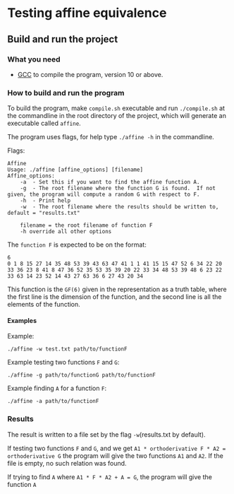 # Testing affine equivalence
## Build and run the project
### What you need
- [GCC](https://gcc.gnu.org/) to compile the program, version 10 or above.

### How to build and run the program
To build the program, make `compile.sh` executable and run `./compile.sh` at the commandline in the root directory
of the project, which will generate an executable called `affine`.

The program uses flags, for help type `./affine -h` in the commandline.

Flags:
```text
Affine
Usage: ./affine [affine_options] [filename]
Affine_options:
	-a 	- Set this if you want to find the affine function A.
	-g 	- The root filename where the function G is found.	If not given, the program will compute a random G with respect to F.
	-h 	- Print help
	-w 	- The root filename where the results should be written to, default = "results.txt"

	filename = the root filename of function F
	-h override all other options
```
The `function F` is expected to be on the format:
```text
6
0 1 8 15 27 14 35 48 53 39 43 63 47 41 1 1 41 15 15 47 52 6 34 22 20 33 36 23 8 41 8 47 36 52 35 53 35 39 20 22 33 34 48 53 39 48 6 23 22 33 63 14 23 52 14 43 27 63 36 6 27 43 20 34 
```
This function is the `GF(6)` given in the representation as a truth table, where the first line is the dimension of the function, and the second line is all the elements of the function.

#### Examples
Example:
```shell
./affine -w test.txt path/to/functionF
```

Example testing two functions `F` and `G`:
```shell
./affine -g path/to/functionG path/to/functionF
```

Example finding `A` for a function `F`:
```text
./affine -a path/to/functionF
```

### Results
The result is written to a file set by the flag `-w`(results.txt by default).

If testing two functions `F` and `G`, and we get `A1 * orthoderivative F * A2 = orthoderivative G` the program will give the two functions `A1` and `A2`.
If the file is empty, no such relation was found.

If trying to find `A` where `A1 * F * A2 + A = G`,
the program will give the function `A`
